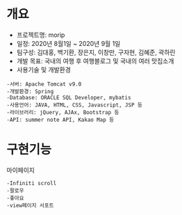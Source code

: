 # 개요
+ 프로젝트명: morip
+ 일정: 2020년 8월1일 ~ 2020년 9월 1일
+ 팀구성: 김대홍, 백기환, 장은지, 이창만, 구자현, 김혜준, 곽하린
+ 개발 목표: 국내의 여행 후 여행블로그 및 국내의 여러 맛집소개
+ 사용기술 및 개발환경
```
-서버: Apache Tomcat v9.0
-개발환경: Spring
-Database: ORACLE SQL Developer, mybatis
-사용언어: JAVA, HTML, CSS, Javascript, JSP 등
-라이브러리: jQuery, AJAx, Bootstrap 등
-API: summer note API, Kakao Map 등
```

# 구현기능
마이페이지
```
-Infiniti scroll
-팔로우
-좋아요
-view페이지 서포트
```
